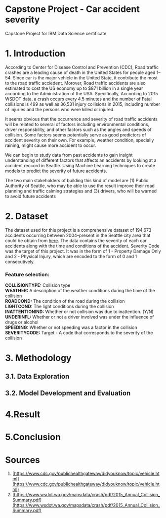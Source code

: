 # Capstone Project - Car accident severity
Capstone Project for IBM Data Science certificate

# 1. Introduction
According to Center for Disease Control and Prevention (CDC), Road traffic crashes are a leading cause of death in the United States for people aged 1–54. Since car is the major vehicle in the United State, it contribute the most to the road traffic acciedent. Morover, Road traffic accidents are also estimated to cost the US economy up to $871 billion in a single year according to the Administration of the USA. Specifically, According to 2015 WSDOT data, a crash occurs every 4.5 minutes and the number of Fatal collisions is 499 as well as 36,531 injury collisions in 2015, including number of injuries and the persons who were killed or injured. 

It seems obvious that the occurrence and severity of road traffic accidents will be related to several of factors including environmental conditions, driver responsbility, and other factors such as the angles and speeds of collision. Some factors seems potentially serve as good predictors of accident severity on their own. For example, weather condition, specially raining, might cause more accident to occur. 

We can begin to study data from past accidents to gain insight understanding of different factors that affects an accidents by looking at a accident reccord in Seattle. Using Machine Learning techniques to create models to predict the severity of future accidents. 

The two main stakeholders of building this kind of model are (1) Public Authority of Seattle, who may be able to use the result improve their road planning and traffic calming strategies and (3) drivers, who will be warned to avoid future accidents

# 2. Dataset
The dataset used for this project is a comprehensive dataset of 194,673 accidents occurring between 2004–present in the Seattle city area that could be obtain from [here](https://s3.us.cloud-object-storage.appdomain.cloud/cf-courses-data/CognitiveClass/DP0701EN/version-2/Data-Collisions.csv). The data contains the severity of each car accidents along with the time and conditions of the accident. Severity Code was the target of this project. It was in the form of 1 - Property Damage Only and 2 - Physical Injury, which are encoded to the form of 0 and 1 consecutively. 

### Feature selection:

**COLLISIONTYPE:**  Collision type  
**WEATHER:** A description of the weather conditions during the time of the collision  
**ROADCOND:** The condition of the road during the collision  
**LIGHTCOND:** The light conditions during the collision  
**INATTENTIONIND:** Whether or not collision was due to inattention. (Y/N)  
**UNDERINFL:** Whether or not a driver involved was under the influence of drugs or alcohol  
**SPEEDING:**  Whether or not speeding was a factor in the collision  
**SEVERITYCODE:** Target - A code that corresponds to the severity of the collision  
 

# 3. Methodology
## 3.1. Data Exploration
## 3.2. Model Development and Evaluation

# 4.Result

# 5.Conclusion

# Sources
1. [https://www.cdc.gov/publichealthgateway/didyouknow/topic/vehicle.html](https://www.cdc.gov/publichealthgateway/didyouknow/topic/vehicle.html)
2. [https://www.wsdot.wa.gov/mapsdata/crash/pdf/2015_Annual_Collision_Summary.pdf](https://www.wsdot.wa.gov/mapsdata/crash/pdf/2015_Annual_Collision_Summary.pdf)
